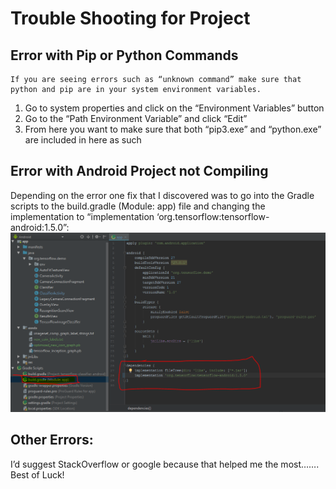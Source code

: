 # Trouble Shooting for Project

## Error with Pip or Python Commands
    If you are seeing errors such as “unknown command” make sure that python and pip are in your system environment variables.
1.	Go to system properties and click on the “Environment Variables” button
2.	Go to the “Path Environment Variable” and click “Edit”
3.	From here you want to make sure that both “pip3.exe” and “python.exe” are included in here as such

## Error with Android Project not Compiling
Depending on the error one fix that I discovered was to go into the Gradle scripts to the build.gradle (Module: app) file and changing the implementation to “implementation ‘org.tensorflow:tensorflow-android:1.5.0”: ![](./gistImg4.png)

## Other Errors:
I’d suggest StackOverflow or google because that helped me the most……. Best of Luck!
